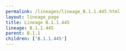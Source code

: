 ```yaml
---
permalink: /lineages/lineage_B.1.1.445.html
layout: lineage_page
title: Lineage B.1.1.445
lineage: B.1.1.445
parent: B.1.1
children: ['B.1.1.445']
---
```

